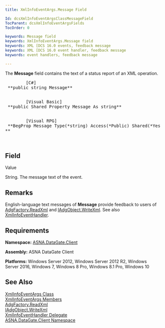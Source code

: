 ```yaml
---
title: XmlInfoEventArgs.Message Field

Id: dcsXmlInfoEventArgsClassMessageField
TocParent: dcsXmlInfoEventArgsFields
TocOrder: 0

keywords: Message field
keywords: XmlInfoEventArgs.Message field
keywords: XML [DCS 16.0 events, feedback message
keywords: XML [DCS 16.0 event handler, feedback message
keywords: event handlers, feedback message

---
```


The **Message** field contains the text of a status report of an XML operation.
<pre class="prettyprint">        <span class="lang">[C#]</span>
 **public string Message** 
      </pre>
<pre class="prettyprint">        <span class="lang">[Visual Basic] </span>
 **public Shared Property Message As string** 
      </pre>
<pre class="prettyprint">        <span class="lang">[Visual RPG]</span>
 **BegProp Message Type(*string) Access(*Public) Shared(*Yes)<br />**    

         </pre>

## Field
Value

String. The message text of the event.
## Remarks

English-language text messages of **Message** provide feedback to users of [AdgFactory.ReadXml](adg-factory-class-read-xml-method2.html) and [IAdgObject.WriteXml](dcsIAdgObjectClassWriteXmlMethod2.html). See also [XmlInfoEventHandler](xml-info-event-handler-delegate.html).
## Requirements

**Namespace:** [ASNA.DataGate.Client](datagate-client-namespace.html) 

**Assembly:** ASNA DataGate Client

**Platforms:** Windows Server 2012, Windows Server 2012 R2, Windows Server 2016, Windows 7, Windows 8 Pro, Windows 8.1 Pro, Windows 10
## See Also


[XmlInfoEventArgs Class](xml-info-event-args-class.html)
      <br />
[XmlInfoEventArgs Members](xml-info-event-args-members.html)
      <br />
[AdgFactory.ReadXml](adg-factory-class-read-xml-method2.html)
      <br />
[IAdgObject.WriteXml](dcsIAdgObjectClassWriteXmlMethod2.html)
      <br />
[XmlInfoEventHandler Delegate](xml-info-event-handler-delegate.html)
      <br />
[ASNA.DataGate.Client Namespace](datagate-client-namespace.html)

